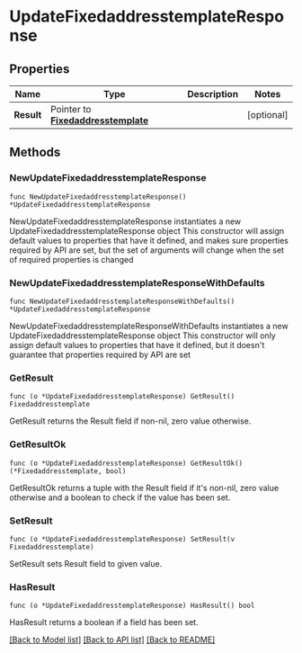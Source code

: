 # UpdateFixedaddresstemplateResponse

## Properties

Name | Type | Description | Notes
------------ | ------------- | ------------- | -------------
**Result** | Pointer to [**Fixedaddresstemplate**](Fixedaddresstemplate.md) |  | [optional] 

## Methods

### NewUpdateFixedaddresstemplateResponse

`func NewUpdateFixedaddresstemplateResponse() *UpdateFixedaddresstemplateResponse`

NewUpdateFixedaddresstemplateResponse instantiates a new UpdateFixedaddresstemplateResponse object
This constructor will assign default values to properties that have it defined,
and makes sure properties required by API are set, but the set of arguments
will change when the set of required properties is changed

### NewUpdateFixedaddresstemplateResponseWithDefaults

`func NewUpdateFixedaddresstemplateResponseWithDefaults() *UpdateFixedaddresstemplateResponse`

NewUpdateFixedaddresstemplateResponseWithDefaults instantiates a new UpdateFixedaddresstemplateResponse object
This constructor will only assign default values to properties that have it defined,
but it doesn't guarantee that properties required by API are set

### GetResult

`func (o *UpdateFixedaddresstemplateResponse) GetResult() Fixedaddresstemplate`

GetResult returns the Result field if non-nil, zero value otherwise.

### GetResultOk

`func (o *UpdateFixedaddresstemplateResponse) GetResultOk() (*Fixedaddresstemplate, bool)`

GetResultOk returns a tuple with the Result field if it's non-nil, zero value otherwise
and a boolean to check if the value has been set.

### SetResult

`func (o *UpdateFixedaddresstemplateResponse) SetResult(v Fixedaddresstemplate)`

SetResult sets Result field to given value.

### HasResult

`func (o *UpdateFixedaddresstemplateResponse) HasResult() bool`

HasResult returns a boolean if a field has been set.


[[Back to Model list]](../README.md#documentation-for-models) [[Back to API list]](../README.md#documentation-for-api-endpoints) [[Back to README]](../README.md)


